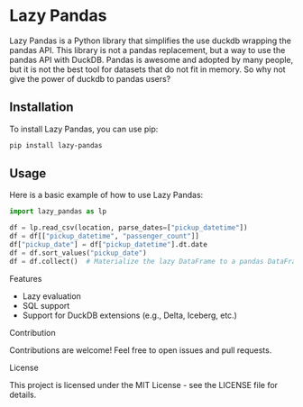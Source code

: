 # Lazy Pandas
Lazy Pandas is a Python library that simplifies the use duckdb wrapping the pandas API. This library is not a pandas replacement, but a way to use the pandas API with DuckDB. Pandas is awesome and adopted by many people, but it is not the best tool for datasets that do not fit in memory. So why not give the power of duckdb to pandas users?

## Installation

To install Lazy Pandas, you can use pip:

```sh
pip install lazy-pandas
```

## Usage

Here is a basic example of how to use Lazy Pandas:
```python
import lazy_pandas as lp

df = lp.read_csv(location, parse_dates=["pickup_datetime"])
df = df[["pickup_datetime", "passenger_count"]]
df["pickup_date"] = df["pickup_datetime"].dt.date
df = df.sort_values("pickup_date")
df = df.collect()  # Materialize the lazy DataFrame to a pandas DataFrame
```

Features

- Lazy evaluation
- SQL support
- Support for DuckDB extensions (e.g., Delta, Iceberg, etc.)

Contribution

Contributions are welcome! Feel free to open issues and pull requests.

License

This project is licensed under the MIT License - see the LICENSE file for details.
